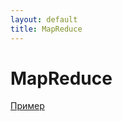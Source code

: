```yaml
---
layout: default
title: MapReduce
---
```


# MapReduce

[Пример](https://hadoop.apache.org/docs/stable/hadoop-mapreduce-client/hadoop-mapreduce-client-core/MapReduceTutorial.html)
